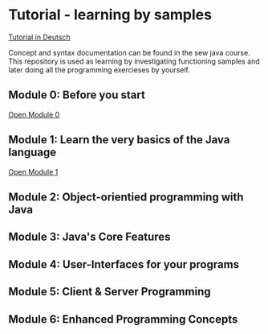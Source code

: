 # Tutorial - learning by samples
[Tutorial in Deutsch](README_de.md)

Concept and syntax documentation can be found in the sew java course. This repository is used as learning by
investigating functioning samples and later doing all the programming exercieses by yourself.

## Module 0: Before you start
[Open Module 0](Module0.md)

## Module 1: Learn the very basics of the Java language
[Open Module 1](Module1.md)

## Module 2: Object-orientied programming with Java

## Module 3: Java's Core Features

## Module 4: User-Interfaces for your programs

## Module 5: Client & Server Programming

## Module 6: Enhanced Programming Concepts

